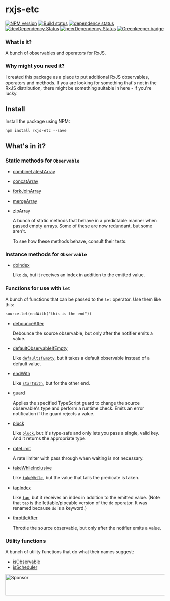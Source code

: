 # rxjs-etc

[![NPM version](https://img.shields.io/npm/v/rxjs-etc.svg)](https://www.npmjs.com/package/rxjs-etc)
[![Build status](https://img.shields.io/travis/cartant/rxjs-etc.svg)](http://travis-ci.org/cartant/rxjs-etc)
[![dependency status](https://img.shields.io/david/cartant/rxjs-etc.svg)](https://david-dm.org/cartant/rxjs-etc)
[![devDependency Status](https://img.shields.io/david/dev/cartant/rxjs-etc.svg)](https://david-dm.org/cartant/rxjs-etc#info=devDependencies)
[![peerDependency Status](https://img.shields.io/david/peer/cartant/rxjs-etc.svg)](https://david-dm.org/cartant/rxjs-etc#info=peerDependencies)
[![Greenkeeper badge](https://badges.greenkeeper.io/cartant/rxjs-etc.svg)](https://greenkeeper.io/)

### What is it?

A bunch of observables and operators for RxJS.

### Why might you need it?

I created this package as a place to put additional RxJS observables, operators and methods. If you are looking for something that's not in the RxJS distribution, there might be something suitable in here - if you're lucky.

## Install

Install the package using NPM:

```
npm install rxjs-etc --save
```

## What's in it?

### Static methods for `Observable`

* [combineLatestArray](./source/observable/combineLatestArray.ts)
* [concatArray](./source/observable/concatArray.ts)
* [forkJoinArray](./source/observable/forkJoinArray.ts)
* [mergeArray](./source/observable/mergeArray.ts)
* [zipArray](./source/observable/zipArray.ts)

    A bunch of static methods that behave in a predictable manner when passed empty arrays. Some of these are now redundant, but some aren't.

    To see how these methods behave, consult their tests.

### Instance methods for `Observable`

* [doIndex](./source/operator/doIndex.ts)

    Like [`do`](http://reactivex.io/rxjs/class/es6/Observable.js~Observable.html#instance-method-do), but it receives an index in addition to the emitted value.

### Functions for use with `let`

A bunch of functions that can be passed to the `let` operator. Use them like this:

    source.let(endWith("this is the end"))

* [debounceAfter](./source/let/debounceAfter.ts)

    Debounce the source observable, but only after the notifier emits a value.

* [defaultObservableIfEmpty](./source/let/defaultObservableIfEmpty.ts)

    Like [`defaultIfEmpty`](http://reactivex.io/rxjs/class/es6/Observable.js~Observable.html#instance-method-defaultIfEmpty), but it takes a default observable instead of a default value.

* [endWith](./source/let/endWith.ts)

    Like [`startWith`](http://reactivex.io/rxjs/class/es6/Observable.js~Observable.html#instance-method-startWith), but for the other end.

* [guard](./source/let/guard.ts)

    Applies the specified TypeScript guard to change the source observable's type and perform a runtime check. Emits an error notification if the guard rejects a value.

* [pluck](./source/let/pluck.ts)

    Like [`pluck`](http://reactivex.io/rxjs/class/es6/Observable.js~Observable.html#instance-method-pluck), but it's type-safe and only lets you pass a single, valid key. And it returns the appropriate type.

* [rateLimit](./source/let/rateLimit.ts)

    A rate limiter with pass through when waiting is not necessary.

* [takeWhileInclusive](./source/let/takeWhileInclusive.ts)

    Like [`takeWhile`](http://reactivex.io/rxjs/class/es6/Observable.js~Observable.html#instance-method-takeWhile), but the value that fails the predicate is taken.

* [tapIndex](./source/operators/tagIndex.ts)

    Like [`tap`](https://github.com/ReactiveX/rxjs/blob/5.5.2/src/operators/tap.ts#L54-L60), but it receives an index in addition to the emitted value. (Note that `tap` is the lettable/pipeable version of the `do` operator. It was renamed because `do` is a keyword.)

* [throttleAfter](./source/let/throttleAfter.ts)

    Throttle the source observable, but only after the notifier emits a value.

### Utility functions

A bunch of utility functions that do what their names suggest:

* [isObservable](./source/util.ts)
* [isScheduler](./source/util.ts)

<a target='_blank' rel='nofollow' href='https://app.codesponsor.io/link/jZB4ja6SvwGUN4ibgYVgUVYV/cartant/rxjs-etc'>  <img alt='Sponsor' width='888' height='68' src='https://app.codesponsor.io/embed/jZB4ja6SvwGUN4ibgYVgUVYV/cartant/rxjs-etc.svg' /></a>